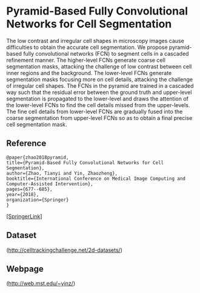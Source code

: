 # Pyramid-Based Fully Convolutional Networks for Cell Segmentation
The low contrast and irregular cell shapes in microscopy images cause difficulties to obtain the accurate cell segmentation. We propose pyramid-based fully convolutional networks (FCN) to segment cells in a cascaded refinement manner. The higher-level FCNs generate coarse cell segmentation masks, attacking the challenge of low contrast between cell inner regions and the background. The lower-level FCNs generate segmentation masks focusing more on cell details, attacking the challenge of irregular cell shapes. The FCNs in the pyramid are trained in a cascaded way such that the residual error between the ground truth and upper-level segmentation is propagated to the lower-level and draws the attention of the lower-level FCNs to find the cell details missed from the upper-levels. The fine cell details from lower-level FCNs are gradually fused into the coarse segmentation from upper-level FCNs so as to obtain a final precise cell segmentation mask.


## Reference
    @paper{zhao2018pyramid,
    title={Pyramid-Based Fully Convolutional Networks for Cell Segmentation},
    author={Zhao, Tianyi and Yin, Zhaozheng},
    booktitle={International Conference on Medical Image Computing and Computer-Assisted Intervention}, 
    pages={677--685},
    year={2018},
    organization={Springer}
    }
 [[SpringerLink]](https://link.springer.com/chapter/10.1007/978-3-030-00937-3_77)



## Dataset
 (http://celltrackingchallenge.net/2d-datasets/)
 
 ## Webpage
 (http://web.mst.edu/~yinz/)
